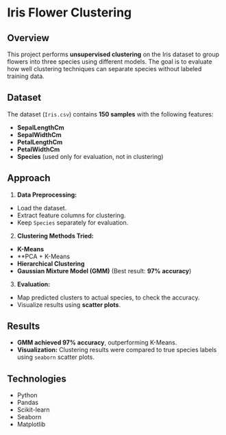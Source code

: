 # Iris Flower Clustering

## Overview

This project performs **unsupervised clustering** on the Iris dataset to group flowers into three species using different models. 
The goal is to evaluate how well clustering techniques can separate species without labeled training data.

## Dataset

The dataset (`Iris.csv`) contains **150 samples** with the following features:

- **SepalLengthCm**
- **SepalWidthCm**
- **PetalLengthCm**
- **PetalWidthCm**
- **Species** (used only for evaluation, not in clustering)

## Approach

1. **Data Preprocessing:**

 - Load the dataset.
 - Extract feature columns for clustering.
 - Keep `Species` separately for evaluation.

2. **Clustering Methods Tried:**

 - **K-Means**
 - **PCA + K-Means
 - **Hierarchical Clustering**
 - **Gaussian Mixture Model (GMM)** (Best result: **97% accuracy**)

3. **Evaluation:**

 - Map predicted clusters to actual species, to check the accuracy.
 - Visualize results using **scatter plots**.

## Results

- **GMM achieved 97% accuracy**, outperforming K-Means.
- **Visualization:** Clustering results were compared to true species labels using `seaborn` scatter plots.


## Technologies

- Python
- Pandas
- Scikit-learn
- Seaborn
- Matplotlib


